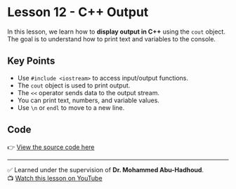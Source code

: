 # Lesson 12 - C++ Output

In this lesson, we learn how to **display output in C++** using the `cout` object.  
The goal is to understand how to print text and variables to the console.

## Key Points
- Use `#include <iostream>` to access input/output functions.
- The `cout` object is used to print output.
- The `<<` operator sends data to the output stream.
- You can print text, numbers, and variable values.
- Use `\n` or `endl` to move to a new line.

## Code
👉 [View the source code here](./Lesson_12_Output.cpp)

---

✅ Learned under the supervision of **Dr. Mohammed Abu-Hadhoud**.  
📺 [Watch this lesson on YouTube](https://youtu.be/NZETIeuns-w?si=twkdaTJVUb49Fl5_)